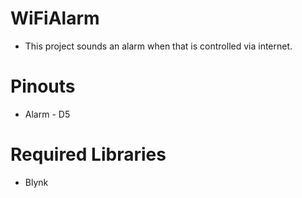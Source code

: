 # WiFiAlarm
- This project sounds an alarm when that is controlled via internet.

# Pinouts
- Alarm - D5

# Required Libraries
 - Blynk
